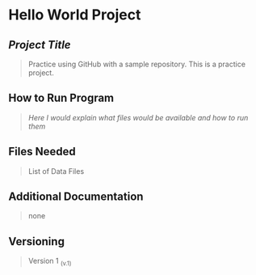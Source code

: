# Hello World Project
## ***Project Title***
> Practice using GitHub with a sample repository. This is a practice project.
## **How to Run Program**
>  *Here I would explain what files would be available and how to run them* 
## **Files Needed**
> List of Data Files
## **Additional Documentation**
> none
## Versioning
> Version 1 <sub>(v.1)</sub>
